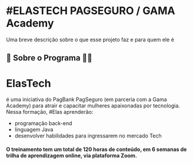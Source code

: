 # #ELASTECH PAGSEGURO / GAMA Academy

Uma breve descrição sobre o que esse projeto faz e para quem ele é


## 🚀 Sobre o Programa 👩‍💻
# ElasTech
 é uma iniciativa do PagBank PagSeguro (em parceria com a Gama Academy) para atrair e capacitar
 mulheres apaixonadas por tecnologia.  Nessa formação, #Elas aprenderão:
- programação back-end
- linguagem Java
- desenvolver habilidades para ingressarem no mercado Tech

#### O treinamento tem um total de 120 horas de conteúdo, em 6 semanas de trilha de aprendizagem online, via plataforma Zoom.